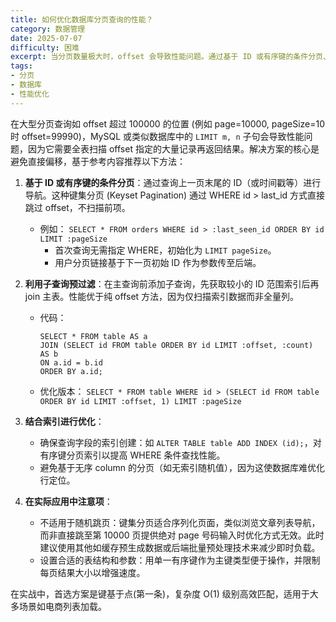 ```yaml
---
title: 如何优化数据库分页查询的性能？
category: 数据管理
date: 2025-07-07
difficulty: 困难
excerpt: 当分页数量极大时，offset 会导致性能问题。通过基于 ID 或有序键的条件分页、子查询预过滤等方法提升效率。
tags:
- 分页
- 数据库
- 性能优化
---
```

在大型分页查询如 offset 超过 100000 的位置 (例如 page=10000, pageSize=10 时 offset=99990)，MySQL 或类似数据库中的 `LIMIT m, n` 子句会导致性能问题，因为它需要全表扫描 offset 指定的大量记录再返回结果。解决方案的核心是避免直接偏移，基于参考内容推荐以下方法：  

1. **基于 ID 或有序键的条件分页**：通过查询上一页末尾的 ID（或时间戳等）进行导航。这种键集分页 (Keyset Pagination) 通过 WHERE id > last_id 方式直接跳过 offset，不扫描前项。  
   - 例如： `SELECT * FROM orders WHERE id > :last_seen_id ORDER BY id LIMIT :pageSize`  
     - 首次查询无需指定 WHERE，初始化为 `LIMIT pageSize`。  
     - 用户分页链接基于下一页初始 ID 作为参数传至后端。

2. **利用子查询预过滤**：在主查询前添加子查询，先获取较小的 ID 范围索引后再 join 主表。性能优于纯 offset 方法，因为仅扫描索引数据而非全量列。  
   - 代码：  
     ```
     SELECT * FROM table AS a 
     JOIN (SELECT id FROM table ORDER BY id LIMIT :offset, :count) AS b 
     ON a.id = b.id 
     ORDER BY a.id;
     ```
   - 优化版本： `SELECT * FROM table WHERE id > (SELECT id FROM table ORDER BY id LIMIT :offset, 1) LIMIT :pageSize`

3. **结合索引进行优化**：
   - 确保查询字段的索引创建：如 `ALTER TABLE table ADD INDEX (id);`，对有序键分页索引以提高 WHERE 条件查找性能。  
   - 避免基于无序 column 的分页（如无索引随机值），因为这使数据库难优化行定位。

4. **在实际应用中注意项**：
   - 不适用于随机跳页：键集分页适合序列化页面，类似浏览文章列表导航，而非直接跳至第 10000 页提供绝对 page 号码输入时优化方式无效。此时建议使用其他如缓存预生成数据或后端批量预处理技术来减少即时负载。
   - 设置合适的表结构和参数：用单一有序键作为主键类型便于操作，并限制每页结果大小以增强速度。

在实战中，首选方案是键基于点(第一条)，复杂度 O(1) 级别高效匹配，适用于大多场景如电商列表加载。  
